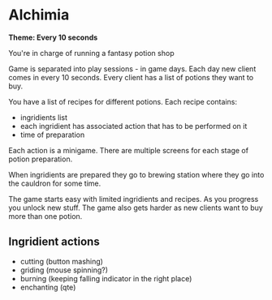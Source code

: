 # Alchimia

**Theme: Every 10 seconds**

You're in charge of running a fantasy potion shop

Game is separated into play sessions - in game days.
Each day new client comes in every 10 seconds.
Every client has a list of potions they want to buy.

You have a list of recipes for different potions.
Each recipe contains:
- ingridients list
- each ingridient has associated action that has to be performed on it
- time of preparation

Each action is a minigame.
There are multiple screens for each stage of potion preparation.

When ingridients are prepared they go to brewing station where they go into the cauldron for some time.

The game starts easy with limited ingridients and recipes. As you progress you unlock new stuff. The game also gets harder as new clients want to buy more than one potion.

## Ingridient actions
- cutting (button mashing)
- griding (mouse spinning?)
- burning (keeping falling indicator in the right place)
- enchanting (qte)

